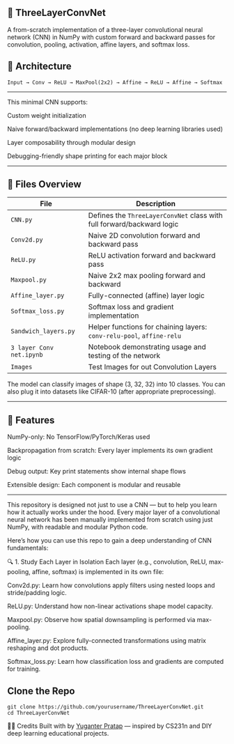 ## 🧠 ThreeLayerConvNet

A from-scratch implementation of a three-layer convolutional neural network (CNN) in NumPy with custom forward and backward passes for convolution, pooling, activation, affine layers, and softmax loss.

## 🔧 Architecture

    Input → Conv → ReLU → MaxPool(2x2) → Affine → ReLU → Affine → Softmax
---

This minimal CNN supports:

Custom weight initialization

Naive forward/backward implementations (no deep learning libraries used)

Layer composability through modular design

Debugging-friendly shape printing for each major block

---

## 📁 Files Overview
| File                     | Description                                                            |
| ------------------------ | ---------------------------------------------------------------------- |
| `CNN.py`                 | Defines the `ThreeLayerConvNet` class with full forward/backward logic |
| `Conv2d.py`              | Naive 2D convolution forward and backward pass                         |
| `ReLU.py`                | ReLU activation forward and backward pass                              |
| `Maxpool.py`             | Naive 2x2 max pooling forward and backward                             |
| `Affine_layer.py`        | Fully-connected (affine) layer logic                                   |
| `Softmax_loss.py`        | Softmax loss and gradient implementation                               |
| `Sandwich_layers.py`     | Helper functions for chaining layers: `conv-relu-pool`, `affine-relu`  |
| `3 layer Conv net.ipynb` | Notebook demonstrating usage and testing of the network                |
| `Images`                 | Test Images for out Convolution Layers                                 |  

The model can classify images of shape (3, 32, 32) into 10 classes. You can also plug it into datasets like CIFAR-10 (after appropriate preprocessing).

---

## 📌 Features

NumPy-only: No TensorFlow/PyTorch/Keras used

Backpropagation from scratch: Every layer implements its own gradient logic

Debug output: Key print statements show internal shape flows

Extensible design: Each component is modular and reusable

---
This repository is designed not just to use a CNN — but to help you learn how it actually works under the hood. Every major layer of a convolutional neural network has been manually implemented from scratch using just NumPy, with readable and modular Python code.

Here’s how you can use this repo to gain a deep understanding of CNN fundamentals:

🔍 1. Study Each Layer in Isolation
Each layer (e.g., convolution, ReLU, max-pooling, affine, softmax) is implemented in its own file:

Conv2d.py: Learn how convolutions apply filters using nested loops and stride/padding logic.

ReLU.py: Understand how non-linear activations shape model capacity.

Maxpool.py: Observe how spatial downsampling is performed via max-pooling.

Affine_layer.py: Explore fully-connected transformations using matrix reshaping and dot products.

Softmax_loss.py: Learn how classification loss and gradients are computed for training.

## Clone the Repo
    git clone https://github.com/yourusername/ThreeLayerConvNet.git
    cd ThreeLayerConvNet

🙋‍♂️ Credits
Built with by [Yuganter Pratap](https://www.linkedin.com/in/yuganter-pratap-a3a719254/) — inspired by CS231n and DIY deep learning educational projects.
